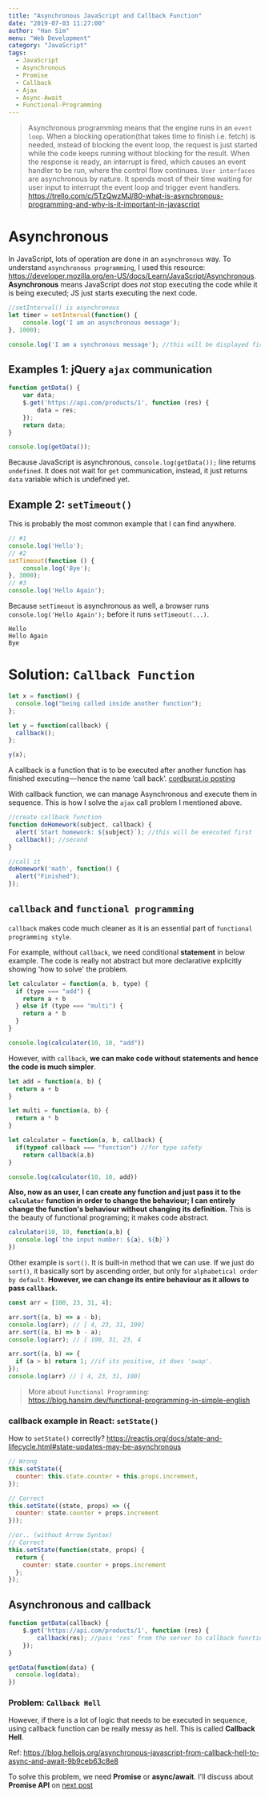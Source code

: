 ```yaml
---
title: "Asynchronous JavaScript and Callback Function"
date: "2019-07-03 11:27:00"
author: "Han Sim"
menu: "Web Development"
category: "JavaScript"
tags:
  - JavaScript
  - Asynchronous
  - Promise
  - Callback
  - Ajax
  - Async-Await
  - Functional-Programming
---
```


> Asynchronous programming means that the engine runs in an `event loop`. When a blocking operation(that takes time to finish i.e. fetch) is needed, instead of blocking the event loop, the request is just started while the code keeps running without blocking for the result. When the response is ready, an interrupt is fired, which causes an event handler to be run, where the control flow continues. 
> `User interfaces` are asynchronous by nature. It spends most of their time waiting for user input to interrupt the event loop and trigger event handlers.
> https://trello.com/c/5TzQwzMJ/80-what-is-asynchronous-programming-and-why-is-it-important-in-javascript

# Asynchronous

In JavaScript, lots of operation are done in an `asynchronous` way. To understand `asynchronous programming`, I used this resource: https://developer.mozilla.org/en-US/docs/Learn/JavaScript/Asynchronous. **Asynchronous** means JavaScript does _not_ stop executing the code while it is being executed; JS just starts executing the next code.

```JavaScript
//setInterval() is asynchronous
let timer = setInterval(function() {
    console.log('I am an asynchronous message');
}, 1000);

console.log('I am a synchronous message'); //this will be displayed first.
```

## Examples 1: jQuery `ajax` communication

```JavaScript
function getData() {
	var data;
	$.get('https://api.com/products/1', function (res) {
		data = res;
	});
	return data;
}

console.log(getData());
```

Because JavaScript is asynchronous, `console.log(getData());` line returns `undefined`. It does not wait for `get` communication, instead, it just returns `data` variable which is undefined yet.

## Example 2: `setTimeout()`

This is probably the most common example that I can find anywhere.

```JavaScript
// #1
console.log('Hello');
// #2
setTimeout(function () {
	console.log('Bye');
}, 3000);
// #3
console.log('Hello Again');
```

Because `setTimeout` is asynchronous as well, a browser runs `console.log('Hello Again');` before it runs `setTimeout(...)`.

```
Hello
Hello Again
Bye
```

# Solution: `Callback Function`

```JavaScript
let x = function() {
  console.log("being called inside another function");
};

let y = function(callback) {
  callback();
};

y(x);
```

A callback is a function that is to be executed after another function has finished executing — hence the name ‘call back’. [cordburst.io posting](https://codeburst.io/javascript-what-the-heck-is-a-callback-aba4da2deced)

With callback function, we can manage Asynchronous and execute them in sequence. This is how I solve the `ajax` call problem I mentioned above.

```JavaScript
//create callback function
function doHomework(subject, callback) {
  alert(`Start homework: ${subject}`); //this will be executed first
  callback(); //second
}

//call it
doHomework('math', function() {
  alert("Finished");
});
```

## `callback` and `functional programming`

`callback` makes code much cleaner as it is an essential part of `functional programming style`.

For example, without `callback`, we need conditional **statement** in below example. The code is really not abstract but more declarative explicitly showing 'how to solve' the problem.

```JavaScript
let calculator = function(a, b, type) {
  if (type === "add") {
    return a + b
  } else if (type === "multi") {
    return a * b
  }
}

console.log(calculator(10, 10, "add"))
```

However, with `callback`, **we can make code without statements and hence the code is much simpler**.

```JavaScript
let add = function(a, b) {
  return a + b
}

let multi = function(a, b) {
  return a * b
}

let calculator = function(a, b, callback) {
  if(typeof callback === "function") //for type safety
    return callback(a,b)
}

console.log(calculator(10, 10, add))
```

**Also, now as an user, I can create any function and just pass it to the `calculator` function in order to change the behaviour; I can entirely change the function's behaviour without changing its definition.** This is the beauty of functional programing; it makes code abstract.

```JavaScript
calculator(10, 10, function(a,b) {
  console.log(`the input number: ${a}, ${b}`)
})
```

Other example is `sort()`. It is built-in method that we can use. If we just do `sort()`, it basically sort by ascending order, but only for `alphabetical order by default`. **However, we can change its entire behaviour as it allows to pass `callback`.**

```JavaScript
const arr = [100, 23, 31, 4];

arr.sort((a, b) => a - b);
console.log(arr); // [ 4, 23, 31, 100]
arr.sort((a, b) => b - a);
console.log(arr); // [ 100, 31, 23, 4

arr.sort((a, b) => {
  if (a > b) return 1; //if its positive, it does 'swap'.
});
console.log(arr) // [ 4, 23, 31, 100]
```

> More about `Functional Programming`: https://blog.hansim.dev/functional-programming-in-simple-english

### callback example in React: `setState()`

How to `setState()` correctly? https://reactjs.org/docs/state-and-lifecycle.html#state-updates-may-be-asynchronous

```JavaScript
// Wrong
this.setState({
  counter: this.state.counter + this.props.increment,
});

// Correct
this.setState((state, props) => ({
  counter: state.counter + props.increment
}));

//or.. (without Arrow Syntax)
// Correct
this.setState(function(state, props) {
  return {
    counter: state.counter + props.increment
  };
});
```

## Asynchronous and callback

```JavaScript
function getData(callback) {
	$.get('https://api.com/products/1', function (res) {
		callback(res); //pass 'res' from the server to callback function
	});
}

getData(function(data) {
  console.log(data);
})
```

### Problem: `Callback Hell`

However, if there is a lot of logic that needs to be executed in sequence, using callback function can be really messy as hell. This is called **Callback Hell**.

Ref: https://blog.hellojs.org/asynchronous-javascript-from-callback-hell-to-async-and-await-9b9ceb63c8e8

To solve this problem, we need **Promise** or **async/await**. I'll discuss about **Promise API** on [next post](http://localhost:8000/promise-api-and-asyncawait)